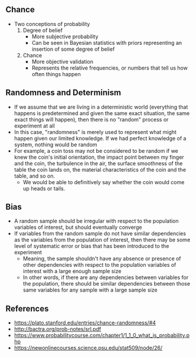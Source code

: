 ## Chance
- Two conceptions of probability
	1. Degree of belief
		- More subjective probability
		- Can be seen in Bayesian statistics with priors representing an insertion of some degree of belief
	2. Chance
		- More objective validation
		- Represents the relative frequencies, or numbers that tell us how often things happen

## Randomness and Determinism
- If we assume that we are living in a deterministic world (everything that happens is predetermined and given the same exact situation, the same exact things will happen), then there is no "random" process or experiment at all
- In this case, "randomness" is merely used to represent what might happen given our limited knowledge. If we had perfect knowledge of a system, nothing would be random
- For example, a coin toss may not be considered to be random if we knew the coin's initial orientation, the impact point between my finger and the coin, the turbulence in the air, the surface smoothness of the table the coin lands on, the material characteristics of the coin and the table, and so on.
	- We would be able to definitively say whether the coin would come up heads or tails. 

## Bias
- A random sample should be irregular with respect to the population variables of interest, but should eventually converge
- If variables from the random sample do not have similar dependencies as the variables from the population of interest, then there may be some level of systematic error or bias that has been introduced to the experiment
	- Meaning, the sample shouldn't have any absence or presence of other dependencies with respect to the population variables of interest with a large enough sample size
	- In other words, if there are any dependencies between variables for the population, there should be similar dependencies between those same variables for any sample with a large sample size


## References

- https://plato.stanford.edu/entries/chance-randomness/#4
- http://bactra.org/prob-notes/srl.pdf
- https://www.probabilitycourse.com/chapter1/1_1_0_what_is_probability.php
- https://newonlinecourses.science.psu.edu/stat509/node/26/
